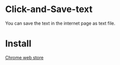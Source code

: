 # Click-and-Save-text

You can save the text in the internet page as text file.

# Install

[Chrome web store](https://chrome.google.com/webstore/detail/click-and-save-text/olabfcakhdpmkagjogecfhnnenejoedg)
